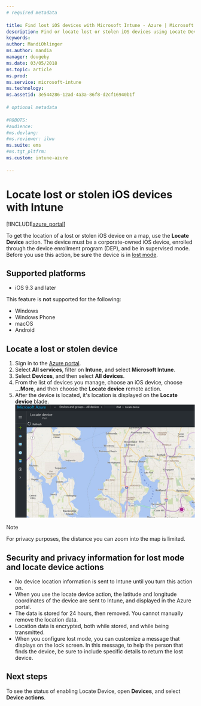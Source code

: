 ```yaml
---
# required metadata

title: Find lost iOS devices with Microsoft Intune - Azure | Microsoft Docs
description: Find or locate lost or stolen iOS devices using Locate Device feature in Microsoft Intune; and get details on the security and privacy information when using the Locate Device action.
keywords:
author: MandiOhlinger
ms.author: mandia
manager: dougeby
ms.date: 03/05/2018
ms.topic: article
ms.prod:
ms.service: microsoft-intune
ms.technology:
ms.assetid: 3e544286-12ad-4a3a-86f8-d2cf16940b1f

# optional metadata

#ROBOTS:
#audience:
#ms.devlang:
#ms.reviewer: ilwu
ms.suite: ems
#ms.tgt_pltfrm:
ms.custom: intune-azure

---
```


# Locate lost or stolen iOS devices with Intune

[!INCLUDE[azure_portal](./includes/azure_portal.md)]

To get the location of a lost or stolen iOS device on a map, use the **Locate Device** action. The device must be a corporate-owned iOS device, enrolled through the device enrollment program (DEP), and be in supervised mode. Before you use this action, be sure the device is in [lost mode](device-lost-mode.md).

## Supported platforms

- iOS 9.3 and later

This feature is **not** supported for the following: 
- Windows
- Windows Phone
- macOS
- Android

## Locate a lost or stolen device

1. Sign in to the [Azure portal](https://portal.azure.com).
2. Select **All services**, filter on **Intune**, and select **Microsoft Intune**.
3. Select **Devices**, and then select **All devices**.
4. From the list of devices you manage, choose an iOS device, choose **...More**, and then choose the **Locate device** remote action.
5. After the device is located, it's location is displayed on the **Locate device** blade.
	![Locate device using Intune in Azure](./media/locate-device.png)

>[!NOTE]
>For privacy purposes, the distance you can zoom into the map is limited.

## Security and privacy information for lost mode and locate device actions
- No device location information is sent to Intune until you turn this action on.
- When you use the locate device action, the latitude and longitude coordinates of the device are sent to Intune, and displayed in the Azure portal.
- The data is stored for 24 hours, then removed. You cannot manually remove the location data.
- Location data is encrypted, both while stored, and while being transmitted.
- When you configure lost mode, you can customize a message that displays on the lock screen. In this message, to help the person that finds the device, be sure to include specific details to return the lost device.

## Next steps

To see the status of enabling Locate Device, open **Devices**, and select **Device actions**.